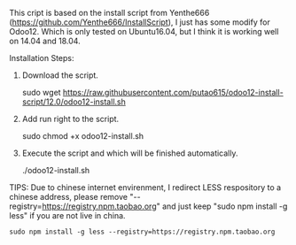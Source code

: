 This cript is based on the install script from Yenthe666 (https://github.com/Yenthe666/InstallScript), I just has some modify for Odoo12. Which is only tested on Ubuntu16.04, but I think it is working well on 14.04 and 18.04.

Installation Steps:

1. Download the script.

    sudo wget https://raw.githubusercontent.com/putao615/odoo12-install-script/12.0/odoo12-install.sh

2. Add run right to the script.

    sudo chmod +x odoo12-install.sh

3. Execute the script and which will be finished automatically.

    ./odoo12-install.sh


TIPS: Due to chinese internet envirenment, I redirect LESS respository to a chinese address, please remove "--registry=https://registry.npm.taobao.org" and just keep "sudo npm install -g less" if you are not live in china.

    sudo npm install -g less --registry=https://registry.npm.taobao.org
